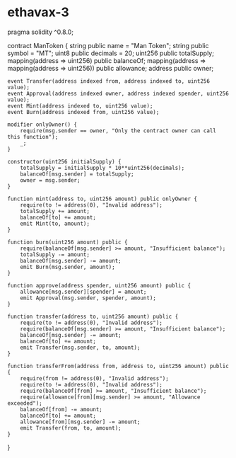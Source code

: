 # ethavax-3


pragma solidity ^0.8.0;

contract ManToken {
    string public name = "Man Token";
    string public symbol = "MT";
    uint8 public decimals = 20;
    uint256 public totalSupply;
    mapping(address => uint256) public balanceOf;
    mapping(address => mapping(address => uint256)) public allowance;
    address public owner;

    event Transfer(address indexed from, address indexed to, uint256 value);
    event Approval(address indexed owner, address indexed spender, uint256 value);
    event Mint(address indexed to, uint256 value);
    event Burn(address indexed from, uint256 value);

    modifier onlyOwner() {
        require(msg.sender == owner, "Only the contract owner can call this function");
        _;
    }

    constructor(uint256 initialSupply) {
        totalSupply = initialSupply * 10**uint256(decimals);
        balanceOf[msg.sender] = totalSupply;
        owner = msg.sender;
    }

    function mint(address to, uint256 amount) public onlyOwner {
        require(to != address(0), "Invalid address");
        totalSupply += amount;
        balanceOf[to] += amount;
        emit Mint(to, amount);
    }

    function burn(uint256 amount) public {
        require(balanceOf[msg.sender] >= amount, "Insufficient balance");
        totalSupply -= amount;
        balanceOf[msg.sender] -= amount;
        emit Burn(msg.sender, amount);
    }

    function approve(address spender, uint256 amount) public {
        allowance[msg.sender][spender] = amount;
        emit Approval(msg.sender, spender, amount);
    }

    function transfer(address to, uint256 amount) public {
        require(to != address(0), "Invalid address");
        require(balanceOf[msg.sender] >= amount, "Insufficient balance");
        balanceOf[msg.sender] -= amount;
        balanceOf[to] += amount;
        emit Transfer(msg.sender, to, amount);
    }

    function transferFrom(address from, address to, uint256 amount) public {
        require(from != address(0), "Invalid address");
        require(to != address(0), "Invalid address");
        require(balanceOf[from] >= amount, "Insufficient balance");
        require(allowance[from][msg.sender] >= amount, "Allowance exceeded");
        balanceOf[from] -= amount;
        balanceOf[to] += amount;
        allowance[from][msg.sender] -= amount;
        emit Transfer(from, to, amount);
    }
}
